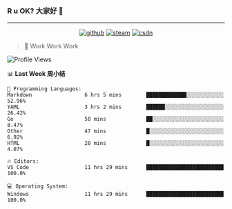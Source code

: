 ### R u OK? 大家好 👋

___

<p align="center">
  <a href="https://bigkjp97.github.io/"><img src="https://img.shields.io/badge/-GitPage-lightgrey" alt="github"></a>
  <a href="https://steamcommunity.com/id/bigkjp/"><img src="https://img.shields.io/badge/-Steam-black" alt="steam"></a>
  <a href="https://blog.csdn.net/qq_38986088"><img src="https://img.shields.io/badge/CSDN-cf000e" alt="csdn"></a>
</p>

> 🧟 Work Work Work

<!--START_SECTION:kjp readme-->
![Profile Views](http://img.shields.io/badge/Mi%20Amigos%E2%99%82%EF%B8%8F-5-ff69b4)

📊 **Last Week 周小结** 

```text
💬 Programming Languages: 
Markdown                 6 hrs 5 mins        █████████████░░░░░░░░░░░░   52.96% 
YAML                     3 hrs 2 mins        ██████░░░░░░░░░░░░░░░░░░░   26.42% 
Go                       58 mins             ██░░░░░░░░░░░░░░░░░░░░░░░   8.47% 
Other                    47 mins             █░░░░░░░░░░░░░░░░░░░░░░░░   6.92% 
HTML                     28 mins             █░░░░░░░░░░░░░░░░░░░░░░░░   4.07%

🔥 Editors: 
VS Code                  11 hrs 29 mins      █████████████████████████   100.0%

💻 Operating System: 
Windows                  11 hrs 29 mins      █████████████████████████   100.0%

```


<!--END_SECTION:kjp readme-->

<!--
**bigkjp97/bigkjp97** is a ✨ _special_ ✨ repository because its `README.md` (this file) appears on your GitHub profile.

Here are some ideas to get you started:

- 🔭 I’m currently working on ...
- 🌱 I’m currently learning ...
- 👯 I’m looking to collaborate on ...
- 🤔 I’m looking for help with ...
- 💬 Ask me about ...
- 📫 How to reach me: ...
- 😄 Pronouns: ...
- ⚡ Fun fact: ... -->
